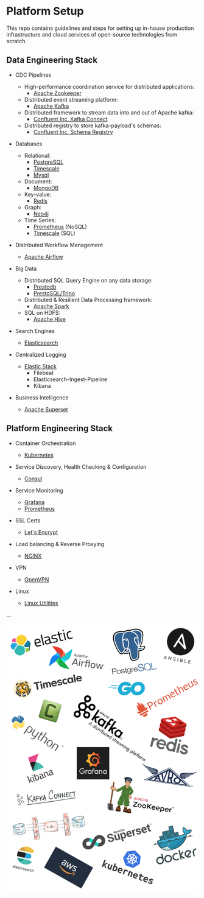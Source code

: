 # Platform Setup
This repo contains guidelines and steps for setting up in-house production infrastructure and cloud services of open-source technologies from scratch.

## Data Engineering Stack 
* CDC Pipelines
    * High-performance coordination service for distributed applications:
        * [Apache Zookeeper](https://github.com/abhishektripathi24/platform-setup/tree/master/apache-zookeeper)
    * Distributed event streaming platform: 
        * [Apache Kafka](https://github.com/abhishektripathi24/platform-setup/tree/master/apache-kafka)
    * Distributed framework to stream data into and out of Apache kafka:
        * [Confluent Inc. Kafka Connect](https://github.com/abhishektripathi24/platform-setup/tree/master/confluentinc-kafka-connect)
    * Distributed registry to store kafka-payload's schemas:  
        * [Confluent Inc. Schema Registry](https://github.com/abhishektripathi24/platform-setup/tree/master/confluentinc-schema-registry)    
    
* Databases
    * Relational:
        * [PostgreSQL](https://github.com/abhishektripathi24/platform-setup/tree/master/postgres)
        * [Timescale](https://github.com/abhishektripathi24/platform-setup/tree/master/timescale) 
        * [Mysql](https://github.com/abhishektripathi24/platform-setup/tree/master/mysql)
    * Document:
        * [MongoDB](https://github.com/abhishektripathi24/platform-setup/tree/master/mongo)
    * Key-value:
        * [Redis](https://github.com/abhishektripathi24/platform-setup/tree/master/redis) 
    * Graph:
        * [Neo4j](https://github.com/abhishektripathi24/platform-setup/tree/master/neo4j)
    * Time Series:
        * [Prometheus](https://github.com/abhishektripathi24/platform-setup/tree/master/prometheus) (NoSQL)
        * [Timescale](https://github.com/abhishektripathi24/platform-setup/tree/master/timescale) (SQL)
    
* Distributed Workflow Management
    * [Apache Airflow](https://github.com/abhishektripathi24/platform-setup/tree/master/apache-airflow)
    
* Big Data
    * Distributed SQL Query Engine on any data storage:
        * [Prestodb](https://github.com/abhishektripathi24/platform-setup/tree/master/prestodb)
        * [PrestoSQL/Trino](https://github.com/abhishektripathi24/platform-setup/tree/master/trino)
    * Distributed & Resilient Data Processing framework:
        * [Apache Spark](https://github.com/abhishektripathi24/platform-setup/tree/master/apache-spark)
    * SQL on HDFS:
        * [Apache Hive]()
    
* Search Engines
    * [Elasticsearch](https://github.com/abhishektripathi24/platform-setup/tree/master/elasticsearch)
    
* Centralized Logging
    * [Elastic Stack](https://github.com/abhishektripathi24/platform-setup/tree/master/elastic-stack)
        * Filebeat
        * Elasticsearch-Ingest-Pipeline
        * Kibana
    
* Business Intelligence
    * [Apache Superset](https://github.com/abhishektripathi24/platform-setup/tree/master/apache-superset)

## Platform Engineering Stack

* Container Orchestration
    * [Kubernetes](https://github.com/abhishektripathi24/platform-setup/tree/master/kubernetes)
    
* Service Discovery, Health Checking & Configuration
    * [Consul](https://github.com/abhishektripathi24/platform-setup/tree/master/consul)

* Service Monitoring 
    * [Grafana](https://github.com/abhishektripathi24/platform-setup/tree/master/grafana)
    * [Prometheus](https://github.com/abhishektripathi24/platform-setup/tree/master/prometheus)

* SSL Certs
    * [Let's Encrypt](https://github.com/abhishektripathi24/platform-setup/tree/master/letsencrypt/)

* Load balancing & Reverse Proxying
    * [NGINX](https://github.com/abhishektripathi24/platform-setup/tree/master/nginx/)
    
* VPN
    * [OpenVPN](https://github.com/abhishektripathi24/platform-setup/tree/master/vpn/)
    
* Linux
    * [Linux Utilities](https://github.com/abhishektripathi24/platform-setup/tree/master/linux/)

...

![](logos.png)